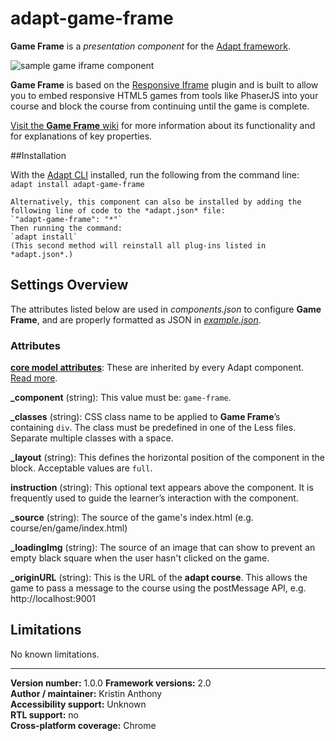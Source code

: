 # adapt-game-frame

**Game Frame** is a *presentation component* for the [Adapt framework](https://github.com/adaptlearning/adapt_framework).  

<img src="https://github.com/anthkris/adapt-game-frame/raw/master/about/iframe-screenshot.png" alt="sample game iframe component" align="center">

**Game Frame** is based on the [Responsive Iframe](https://github.com/adaptlearning/adapt-contrib-responsiveIframe) plugin and is built to allow you to embed responsive HTML5 games from tools like PhaserJS into your course and block the course from continuing until the game is complete.

[Visit the **Game Frame** wiki](https://github.com/adaptlearning/adapt-game-frame/wiki) for more information about its functionality and for explanations of key properties.

##Installation

With the [Adapt CLI](https://github.com/adaptlearning/adapt-cli) installed, run the following from the command line:  
`adapt install adapt-game-frame`

    Alternatively, this component can also be installed by adding the following line of code to the *adapt.json* file:  
    `"adapt-game-frame": "*"`  
    Then running the command:  
    `adapt install`  
    (This second method will reinstall all plug-ins listed in *adapt.json*.)  

## Settings Overview

The attributes listed below are used in *components.json* to configure **Game Frame**, and are properly formatted as JSON in [*example.json*](https://github.com/anthkris/adapt-game-frame/example.json).

### Attributes

[**core model attributes**](https://github.com/adaptlearning/adapt_framework/wiki/Core-model-attributes): These are inherited by every Adapt component. [Read more](https://github.com/adaptlearning/adapt_framework/wiki/Core-model-attributes).

**_component** (string): This value must be: `game-frame`.

**_classes** (string): CSS class name to be applied to **Game Frame**’s containing `div`. The class must be predefined in one of the Less files. Separate multiple classes with a space.

**_layout** (string): This defines the horizontal position of the component in the block. Acceptable values are `full`.  

**instruction** (string): This optional text appears above the component. It is frequently used to
guide the learner’s interaction with the component.  

**_source** (string): The source of the game's index.html (e.g. course/en/game/index.html)

**_loadingImg** (string): The source of an image that can show to prevent an empty black square when the user hasn't clicked on the game.

**_originURL** (string): This is the URL of the **adapt course**. This allows the game to pass a message to the course using the postMessage API, e.g. http://localhost:9001

## Limitations

No known limitations.  

----------------------------
**Version number:**  1.0.0 
**Framework versions:** 2.0  
**Author / maintainer:** Kristin Anthony  
**Accessibility support:** Unknown  
**RTL support:** no  
**Cross-platform coverage:** Chrome
